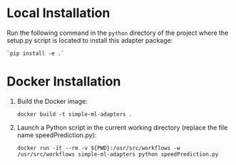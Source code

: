 # Local Installation

Run the following command in the `python` directory of the project where the setup.py script is located to install this adapter package: 

    `pip install -e .`

# Docker Installation

1. Build the Docker image:

    `docker build -t simple-ml-adapters .`

2. Launch a Python script in the current working directory (replace the file name speedPrediction.py):

    `docker run -it --rm -v ${PWD}:/usr/src/workflows -w /usr/src/workflows simple-ml-adapters python speedPrediction.py`
